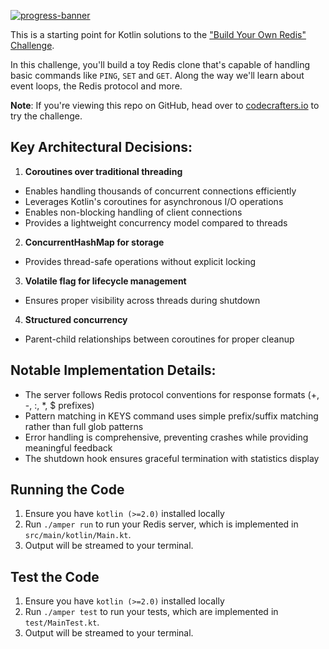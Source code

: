 [![progress-banner](https://backend.codecrafters.io/progress/redis/cef8d6b9-5f5a-48c1-8220-41a29c4a014c)](https://app.codecrafters.io/users/codecrafters-bot?r=2qF)

This is a starting point for Kotlin solutions to the
["Build Your Own Redis" Challenge](https://codecrafters.io/challenges/redis).

In this challenge, you'll build a toy Redis clone that's capable of handling
basic commands like `PING`, `SET` and `GET`. Along the way we'll learn about
event loops, the Redis protocol and more.

**Note**: If you're viewing this repo on GitHub, head over to
[codecrafters.io](https://codecrafters.io) to try the challenge.

## Key Architectural Decisions:

1. **Coroutines over traditional threading** 
  - Enables handling thousands of concurrent connections efficiently
  - Leverages Kotlin's coroutines for asynchronous I/O operations
  - Enables non-blocking handling of client connections
  - Provides a lightweight concurrency model compared to threads
2. **ConcurrentHashMap for storage**
  - Provides thread-safe operations without explicit locking
3. **Volatile flag for lifecycle management**
  - Ensures proper visibility across threads during shutdown
4. **Structured concurrency**
  - Parent-child relationships between coroutines for proper cleanup

## Notable Implementation Details:

- The server follows Redis protocol conventions for response formats (+, -, :, *, $ prefixes)
- Pattern matching in KEYS command uses simple prefix/suffix matching rather than full glob patterns
- Error handling is comprehensive, preventing crashes while providing meaningful feedback
- The shutdown hook ensures graceful termination with statistics display

## Running the Code

1. Ensure you have `kotlin (>=2.0)` installed locally
1. Run `./amper run` to run your Redis server, which is implemented in
   `src/main/kotlin/Main.kt`.
1. Output will be streamed to your terminal.

## Test the Code

1. Ensure you have `kotlin (>=2.0)` installed locally
1. Run `./amper test` to run your tests, which are implemented in
   `test/MainTest.kt`.
1. Output will be streamed to your terminal.
